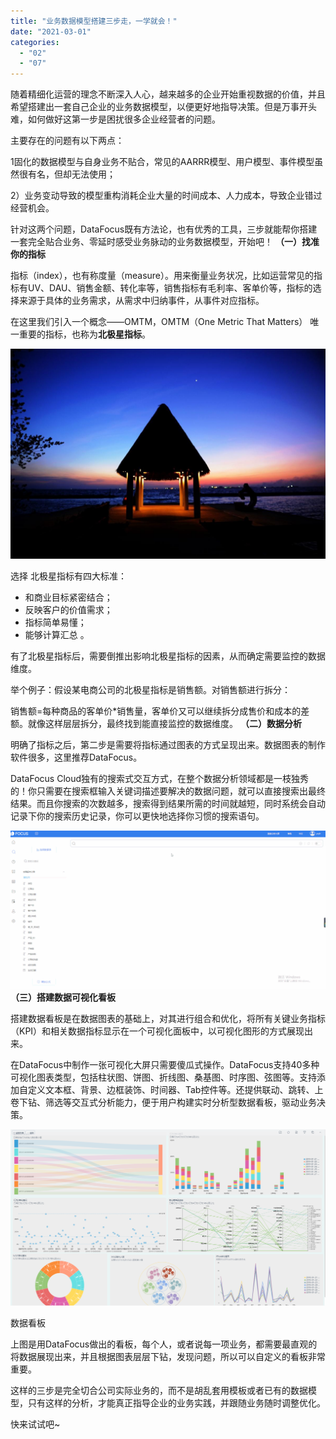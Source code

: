 ```yaml
---
title: "业务数据模型搭建三步走，一学就会！"
date: "2021-03-01"
categories: 
  - "02"
  - "07"
---
```


随着精细化运营的理念不断深入人心，越来越多的企业开始重视数据的价值，并且希望搭建出一套自己企业的业务数据模型，以便更好地指导决策。但是万事开头难，如何做好这第一步是困扰很多企业经营者的问题。

主要存在的问题有以下两点：

1固化的数据模型与自身业务不贴合，常见的AARRR模型、用户模型、事件模型虽然很有名，但却无法使用；

2）业务变动导致的模型重构消耗企业大量的时间成本、人力成本，导致企业错过经营机会。

针对这两个问题，DataFocus既有方法论，也有优秀的工具，三步就能帮你搭建一套完全贴合业务、零延时感受业务脉动的业务数据模型，开始吧！ **（一）找准你的指标**

指标（index），也有称度量（measure）。用来衡量业务状况，比如运营常见的指标有UV、DAU、销售金额、转化率等，销售指标有毛利率、客单价等，指标的选择来源于具体的业务需求，从需求中归纳事件，从事件对应指标。

在这里我们引入一个概念——OMTM，OMTM（One Metric That Matters） 唯一重要的指标，也称为**北极星指标**。

![clipboard.png](images/clipboard-png.png)

选择 北极星指标有四大标准：

- 和商业目标紧密结合；
- 反映客户的价值需求；
- 指标简单易懂；
- 能够计算汇总 。

有了北极星指标后，需要倒推出影响北极星指标的因素，从而确定需要监控的数据维度。

举个例子：假设某电商公司的北极星指标是销售额。对销售额进行拆分：

销售额=每种商品的客单价\*销售量，客单价又可以继续拆分成售价和成本的差额。就像这样层层拆分，最终找到能直接监控的数据维度。 **（二）数据分析**

明确了指标之后，第二步是需要将指标通过图表的方式呈现出来。数据图表的制作软件很多，这里推荐DataFocus。

DataFocus Cloud独有的搜索式交互方式，在整个数据分析领域都是一枝独秀的！你只需要在搜索框输入关键词描述要解决的数据问题，就可以直接搜索出最终结果。而且你搜索的次数越多，搜索得到结果所需的时间就越短，同时系统会自动记录下你的搜索历史记录，你可以更快地选择你习惯的搜索语句。

![640.gif](images/640-gif.gif) **（三）搭建数据可视化看板**

搭建数据看板是在数据图表的基础上，对其进行组合和优化，将所有关键业务指标（KPI）和相关数据指标显示在一个可视化面板中，以可视化图形的方式展现出来。

在DataFocus中制作一张可视化大屏只需要傻瓜式操作。DataFocus支持40多种可视化图表类型，包括柱状图、饼图、折线图、桑基图、时序图、弦图等。支持添加自定义文本框、背景、边框装饰、时间器、Tab控件等。还提供联动、跳转、上卷下钻、筛选等交互式分析能力，便于用户构建实时分析型数据看板，驱动业务决策。

![clipboard.png](images/clipboard-png-1.png)

数据看板

上图是用DataFocus做出的看板，每个人，或者说每一项业务，都需要最直观的将数据展现出来，并且根据图表层层下钻，发现问题，所以可以自定义的看板非常重要。

这样的三步是完全切合公司实际业务的，而不是胡乱套用模板或者已有的数据模型，只有这样的分析，才能真正指导企业的业务实践，并跟随业务随时调整优化。

快来试试吧~
